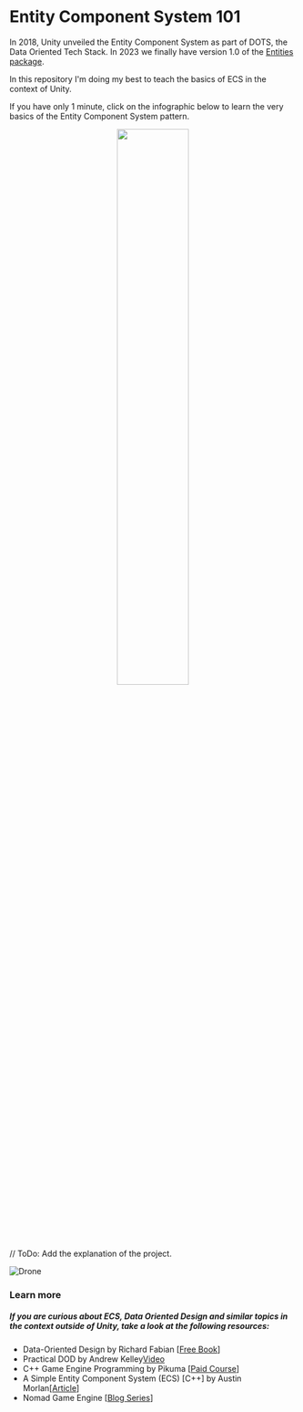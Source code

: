 # Entity Component System 101

In 2018, Unity unveiled the Entity Component System as part of DOTS, the Data Oriented Tech Stack. In 2023 we finally have version 1.0 of the [Entities package](https://docs.unity3d.com/Packages/com.unity.entities@1.0/manual/index.html).

In this repository I'm doing my best to teach the basics of ECS in the context of Unity. 

If you have only 1 minute, click on the infographic below to learn the very basics of the Entity Component System pattern.

<p align="center">
  <a href="https://github.com/ArturoNereu/ECS_101/blob/master/ECS_Infographic/ECS_Infographic_EN.png">
     <img src="https://github.com/ArturoNereu/ECS_101/blob/master/ECS_Infographic/ECS_Infographic_EN.png" width=50% height=50% class="center">
  </a>
</p>

// ToDo: Add the explanation of the project.

![Drone](https://github.com/ArturoNereu/ECS_101/assets/263776/aeb2252a-f174-430b-9601-5ac6fea743ef)

### Learn more
##### If you are curious about ECS, Data Oriented Design and similar topics in the context outside of Unity, take a look at the following resources:

* Data-Oriented Design by Richard Fabian [[Free Book](https://www.dataorienteddesign.com/dodbook/)]
* Practical DOD by Andrew Kelley[Video](https://vimeo.com/649009599)
* C++ Game Engine Programming by Pikuma [[Paid Course](https://pikuma.com/courses/cpp-2d-game-engine-development)]
* A Simple Entity Component System (ECS) [C++] by Austin Morlan[[Article](https://austinmorlan.com/posts/entity_component_system/)]
* Nomad Game Engine [[Blog Series](https://savas.ca/nomad)]
